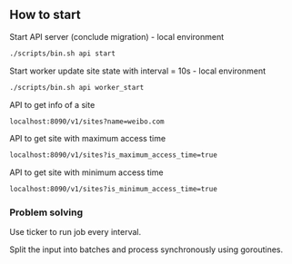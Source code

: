 ## How to start

Start API server (conclude migration) - local environment

```bash
./scripts/bin.sh api start
```

Start worker update site state with interval = 10s - local environment

```bash
./scripts/bin.sh api worker_start
```
API to get info of a site

```bash
localhost:8090/v1/sites?name=weibo.com
```

API to get site with maximum access time
```bash
localhost:8090/v1/sites?is_maximum_access_time=true
```
API to get site with minimum access time
```bash
localhost:8090/v1/sites?is_minimum_access_time=true
```

### Problem solving
Use ticker to run job every interval.

Split the input into batches and process synchronously using goroutines.
